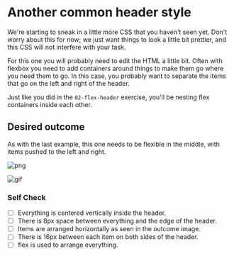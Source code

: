 # Another common header style

We're starting to sneak in a little more CSS that you haven't seen yet. Don't
worry about this for now; we just want things to look a little bit prettier, and
this CSS will not interfere with your task.

For this one you will probably need to edit the HTML a little bit. Often with
flexbox you need to add containers around things to make them go where you need
them to go. In this case, you probably want to separate the items that go on the
left and right of the header.

Just like you did in the `02-flex-header` exercise, you'll be nesting flex
containers inside each other.

## Desired outcome

As with the last example, this one needs to be flexible in the middle, with
items pushed to the left and right.

![png](./desired-outcome.png)

![gif](./desired-outcome.gif)

### Self Check

- [ ] Everything is centered vertically inside the header.
- [ ] There is 8px space between everything and the edge of the header.
- [ ] Items are arranged horizontally as seen in the outcome image.
- [ ] There is 16px between each item on both sides of the header.
- [ ] flex is used to arrange everything.
